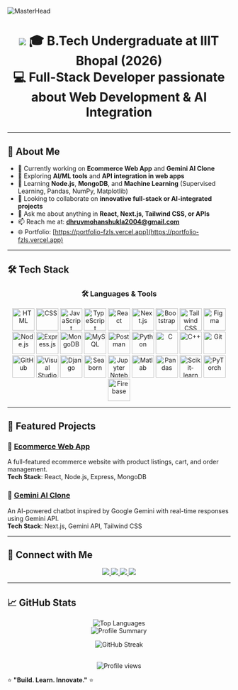 ![MasterHead](https://capsule-render.vercel.app/api?type=waving&color=gradient&text=Hello!&height=100&section=header)

<h1 align="center">
  <img src="https://readme-typing-svg.herokuapp.com/?font=Righteous&size=35&center=true&vCenter=true&width=500&height=70&duration=4000&lines=Hi+There!+👋;+I'm+Dhruv+Mohan+Shukla!;&color=BDB76B />

</h1>



<p align="center">
  🎓 <strong>B.Tech Undergraduate</strong> at <strong>IIIT Bhopal (2026)</strong><br/>
  💻 Full-Stack Developer passionate about <strong>Web Development & AI Integration</strong>
</p>

---


## 🚀 About Me

- 🔭 Currently working on **Ecommerce Web App** and **Gemini AI Clone**
- 🤖 Exploring **AI/ML tools** and **API integration in web apps**
- 🌱 Learning **Node.js**, **MongoDB**, and **Machine Learning** (Supervised Learning, Pandas, NumPy, Matplotlib)
- 👯 Looking to collaborate on **innovative full-stack or AI-integrated projects**
- 💬 Ask me about anything in **React, Next.js, Tailwind CSS, or APIs**
- 📫 Reach me at: **dhruvmohanshukla2004@gmail.com**
- 🌐 Portfolio: [https://portfolio-fzls.vercel.app](https://portfolio-fzls.vercel.app)

---

## 🛠️ Tech Stack

<h3 align="center">🛠️ Languages & Tools</h3>



<div align="center">
  <img width="50" src="https://raw.githubusercontent.com/marwin1991/profile-technology-icons/refs/heads/main/icons/html.png" alt="HTML" title="HTML"/>
  <img width="50" src="https://raw.githubusercontent.com/marwin1991/profile-technology-icons/refs/heads/main/icons/css.png" alt="CSS" title="CSS"/>
  <img width="50" src="https://raw.githubusercontent.com/marwin1991/profile-technology-icons/refs/heads/main/icons/javascript.png" alt="JavaScript" title="JavaScript"/>
  <img width="50" src="https://raw.githubusercontent.com/marwin1991/profile-technology-icons/refs/heads/main/icons/typescript.png" alt="TypeScript" title="TypeScript"/>
  <img width="50" src="https://upload.wikimedia.org/wikipedia/commons/a/a7/React-icon.svg" alt="React" title="React"/>
  <img width="50" src="https://raw.githubusercontent.com/marwin1991/profile-technology-icons/refs/heads/main/icons/next_js.png" alt="Next.js" title="Next.js"/>
  <img width="50" src="https://upload.wikimedia.org/wikipedia/commons/b/b2/Bootstrap_logo.svg" alt="Bootstrap" title="Bootstrap"/>
  <img width="50" src="https://upload.wikimedia.org/wikipedia/commons/d/d5/Tailwind_CSS_Logo.svg" alt="Tailwind CSS" title="Tailwind CSS"/>
  <img width="50" src="https://logowik.com/content/uploads/images/figma.jpg" alt="Figma" title="Figma"/>
  <img width="50" src="https://upload.wikimedia.org/wikipedia/commons/d/d9/Node.js_logo.svg" alt="Node.js" title="Node.js"/>
  <img width="50" src="https://upload.wikimedia.org/wikipedia/commons/6/64/Expressjs.png" alt="Express.js" title="Express.js"/>
  <img width="50" src="https://raw.githubusercontent.com/marwin1991/profile-technology-icons/refs/heads/main/icons/mongodb.png" alt="MongoDB" title="MongoDB"/>
  <img width="50" src="https://1000logos.net/wp-content/uploads/2020/08/MySQL-Logo.jpg" alt="MySQL" title="MySQL"/>
  <img width="50" src="https://raw.githubusercontent.com/marwin1991/profile-technology-icons/refs/heads/main/icons/postman.png" alt="Postman" title="Postman"/>
  <img width="50" src="https://raw.githubusercontent.com/marwin1991/profile-technology-icons/refs/heads/main/icons/python.png" alt="Python" title="Python"/>
  <img width="50" src="https://raw.githubusercontent.com/marwin1991/profile-technology-icons/refs/heads/main/icons/c.png" alt="C" title="C"/>
  <img width="50" src="https://raw.githubusercontent.com/marwin1991/profile-technology-icons/refs/heads/main/icons/c++.png" alt="C++" title="C++"/>
  <img width="50" src="https://raw.githubusercontent.com/marwin1991/profile-technology-icons/refs/heads/main/icons/git.png" alt="Git" title="Git"/>
    <img width="50" src="https://raw.githubusercontent.com/marwin1991/profile-technology-icons/refs/heads/main/icons/github.png" alt="GitHub" title="GitHub"/>
  <img width="50" src="https://raw.githubusercontent.com/marwin1991/profile-technology-icons/refs/heads/main/icons/visual_studio_code.png" alt="Visual Studio Code" title="Visual Studio Code"/>
  <img width="50" src="https://www.svgrepo.com/show/353657/django-icon.svg" alt="Django" title="Django"/>
  <img width="50" src="https://avatars.githubusercontent.com/u/22799945?s=200&v=4" alt="Seaborn" title="Seaborn"/>
  <img width="50" src="https://raw.githubusercontent.com/marwin1991/profile-technology-icons/refs/heads/main/icons/jupyter_notebook.png" alt="Jupyter Notebook" title="Jupyter Notebook"/>
  <img width="50" src="https://upload.wikimedia.org/wikipedia/commons/2/21/Matlab_Logo.png" alt="Matlab" title="Matlab"/>
  <img width="50" src="https://pandas.pydata.org/static/img/pandas_mark.svg" alt="Pandas" title="Pandas"/>
  <img width="50" src="https://upload.wikimedia.org/wikipedia/commons/0/05/Scikit_learn_logo_small.svg" alt="Scikit-learn" title="Scikit-learn"/>
  <img width="50" src="https://upload.wikimedia.org/wikipedia/commons/1/10/PyTorch_logo_icon.svg" alt="PyTorch" title="PyTorch"/>
  <img width="50" src="https://firebase.google.com/downloads/brand-guidelines/PNG/logo-logomark.png" alt="Firebase" title="Firebase"/>
</div>




---

## 🌟 Featured Projects

### 🛒 [Ecommerce Web App](https://project-12-3.onrender.com/)
A full-featured ecommerce website with product listings, cart, and order management.  
**Tech Stack**: React, Node.js, Express, MongoDB

### 🤖 [Gemini AI Clone](https://gemini-clone-tawny-ten.vercel.app/)
An AI-powered chatbot inspired by Google Gemini with real-time responses using Gemini API.  
**Tech Stack**: Next.js, Gemini API, Tailwind CSS

---

## 🤝 Connect with Me

<p align="center">
  <a href="https://www.linkedin.com/in/dhruvmohanshukla" target="_blank">
    <img src="https://img.shields.io/badge/LinkedIn-%230077B5.svg?&style=for-the-badge&logo=linkedin&logoColor=white"/>
  </a>
  <a href="mailto:dhruvmohanshukla2004@gmail.com">
    <img src="https://img.shields.io/badge/Gmail-D14836?style=for-the-badge&logo=gmail&logoColor=white"/>
  </a>
  <a href="https://www.leetcode.com/dhruv_2_1234" target="_blank">
    <img src="https://img.shields.io/badge/LeetCode-FFA116?style=for-the-badge&logo=leetcode&logoColor=black"/>
  </a>
  <a href="https://kaggle.com/dhruvmohanshukla" target="_blank">
    <img src="https://img.shields.io/badge/Kaggle-20BEFF?style=for-the-badge&logo=kaggle&logoColor=white"/>
  </a>
</p>

---

## 📈 GitHub Stats

<!-- GitHub Stats Section -->
<div align="center">

  <!-- Main GitHub Stats Card -->
 

  <!-- Most Used Languages Card -->
  <img src="https://github-readme-stats.vercel.app/api/top-langs/?username=dhruvmohan867&layout=compact&theme=tokyonight&langs_count=8" alt="Top Languages" />

  <br/>

  <!-- GitHub Profile Summary -->
  <img src="https://github-profile-summary-cards.vercel.app/api/cards/profile-details?username=dhruvmohan867&theme=tokyonight" alt="Profile Summary" />

<!-- GitHub Streak -->
<p align="center">
  <img src="https://streak-stats.demolab.com?user=dhruvmohan867&theme=tokyonight&hide_border=false&border_radius=10&date_format=M%20j%5B%2C%20Y%5D" alt="GitHub Streak" />
</p>

 
  <!-- Profile Views -->
  <br/>
  <img src="https://komarev.com/ghpvc/?username=dhruvmohan867&style=flat-square&color=blue" alt="Profile views" />

</div>

  ⭐️ <strong>"Build. Learn. Innovate."</strong> ⭐️
</p>

